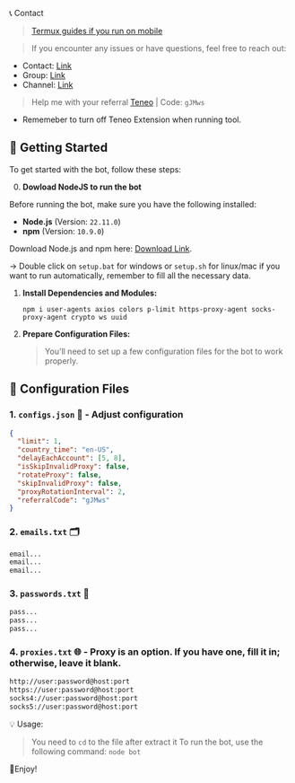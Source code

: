 📞 Contact

> [Termux guides if you run on mobile](https://github.com/MeoMunDep/Guides-for-using-my-script-on-termux.)


> If you encounter any issues or have questions, feel free to reach out:

- Contact: [Link](t.me/MeoMunDep)
- Group: [Link](t.me/KeoAirDropFreeNe)
- Channel: [Link](t.me/KeoAirDropFreeNee)

> Help me with your referral [Teneo](https://chromewebstore.google.com/detail/teneo-community-node/emcclcoaglgcpoognfiggmhnhgabppkm) | Code: `gJMws`

- Rememeber to turn off Teneo Extension when running tool.

## 🚀 Getting Started

To get started with the bot, follow these steps:

0. **Dowload NodeJS to run the bot**

Before running the bot, make sure you have the following installed:


- **Node.js** (Version: `22.11.0`)
- **npm** (Version: `10.9.0`)

Download Node.js and npm here: [Download Link](https://t.me/KeoAirDropFreeNe/257/1462).

-> Double click on `setup.bat` for windows or `setup.sh` for linux/mac if you want to run automatically, remember to fill all the necessary data.


1. **Install Dependencies and Modules:**

   ```
   npm i user-agents axios colors p-limit https-proxy-agent socks-proxy-agent crypto ws uuid
   ```

2. **Prepare Configuration Files:**

   > You'll need to set up a few configuration files for the bot to work properly.

## 📁 Configuration Files

### 1. `configs.json` 📜 - Adjust configuration

```json
{
  "limit": 1,
  "country_time": "en-US",
  "delayEachAccount": [5, 8],
  "isSkipInvalidProxy": false,
  "rotateProxy": false,
  "skipInvalidProxy": false,
  "proxyRotationInterval": 2,
  "referralCode": "gJMws"
}

```

### 2. `emails.txt` 🗂️

```txt
email...
email...
email...
```

### 3. `passwords.txt` 💼

```txt - wallet address
pass...
pass...
pass...
```

### 4. `proxies.txt` 🌐 - Proxy is an option. If you have one, fill it in; otherwise, leave it blank.

```txt
http://user:password@host:port
https://user:password@host:port
socks4://user:password@host:port
socks5://user:password@host:port
```

💡 Usage:

> You need to `cd` to the file after extract it
> To run the bot, use the following command: `node bot`

🎇Enjoy!
